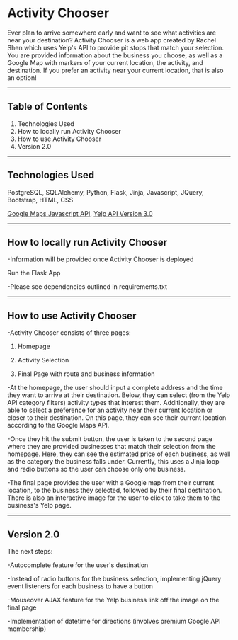 # Activity Chooser

Ever plan to arrive somewhere early and want to see what activities are near your destination? Activity Chooser is a web app created by Rachel Shen which uses Yelp's API to provide pit stops that match your selection. You are provided information about the business you choose, as well as a Google Map with markers of your current location, the activity, and destination. If you prefer an activity near your current location, that is also an option!
***

## Table of Contents
1. Technologies Used
2. How to locally run Activity Chooser 
3. How to use Activity Chooser
4. Version 2.0

***

## Technologies Used
PostgreSQL, SQLAlchemy, Python, Flask, Jinja, Javascript,  JQuery, Bootstrap, HTML, CSS

[Google Maps Javascript API](https://developers.google.com/maps/documentation/directions/), [Yelp API Version 3.0](https://www.yelp.com/developers/v3/preview) 

***
## How to locally run Activity Chooser
-Information will be provided once Activity Chooser is deployed

Run the Flask App


-Please see dependencies outlined in requirements.txt

***
## How to use Activity Chooser


-Activity Chooser consists of three pages: 


1. Homepage


2. Activity Selection


3. Final Page with route and business information

-At the homepage, the user should input a complete address and the time they want to arrive at their destination. Below, they can select (from the Yelp API category filters) activity types that interest them. Additionally, they are able to select a preference for an activity near their current location or closer to their destination. On this page, they can see their current location according to the Google Maps API. 

-Once they hit the submit button, the user is taken to the second page where they are provided businesses that match their selection from the homepage. Here, they can see the estimated price of each business, as well as the category the business falls under. Currently, this uses a Jinja loop and radio buttons so the user can choose only one business. 

-The final page provides the user with a Google map from their current location, to the business they selected, followed by their final destination. There is also an interactive image for the user to click to take them to the business's Yelp page.  

***
## Version 2.0

The next steps:


-Autocomplete feature for the user's destination


-Instead of radio buttons for the business selection, implementing jQuery event listeners for each business to have a button 


-Mouseover AJAX feature for the Yelp business link off the image on the final page


-Implementation of datetime for directions (involves premium Google API membership)